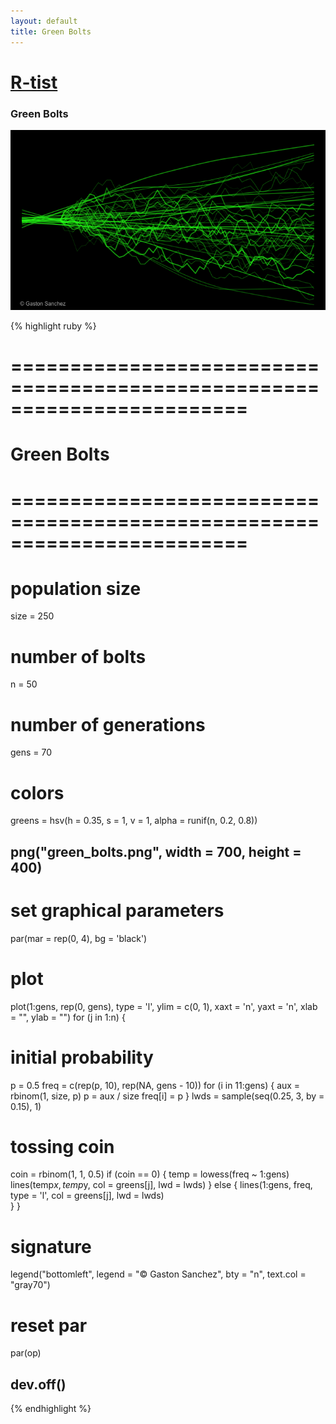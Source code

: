 ```yaml
---
layout: default
title: Green Bolts
---
```


# [R-tist](/work/rtist)

### Green Bolts

![](/images/rtist/green_bolts.png)

{% highlight ruby %}
# ========================================================================
# Green Bolts
# ========================================================================
# population size
size = 250

# number of bolts
n = 50

# number of generations
gens = 70

# colors
greens = hsv(h = 0.35, s = 1, v = 1, alpha = runif(n, 0.2, 0.8))


## png("green_bolts.png", width = 700, height = 400)
# set graphical parameters
par(mar = rep(0, 4), bg = 'black')
# plot
plot(1:gens, rep(0, gens), type = 'l', ylim = c(0, 1), xaxt = 'n', 
     yaxt = 'n', xlab = "", ylab = "")
for (j in 1:n)
{
  # initial probability
  p = 0.5
  freq = c(rep(p, 10), rep(NA, gens - 10))
  for (i in 11:gens)
  {
    aux = rbinom(1, size, p)
    p = aux / size
    freq[i] = p
  }
  lwds = sample(seq(0.25, 3, by = 0.15), 1)
  # tossing coin
  coin = rbinom(1, 1, 0.5)
  if (coin == 0)
  {
    temp = lowess(freq ~ 1:gens)
    lines(temp$x, temp$y, col = greens[j], lwd = lwds)
  } else {
    lines(1:gens, freq, type = 'l', col = greens[j], lwd = lwds)          
  }
}
# signature
legend("bottomleft", legend = "© Gaston Sanchez", bty = "n", 
       text.col = "gray70")
# reset par
par(op)
## dev.off()
{% endhighlight %}